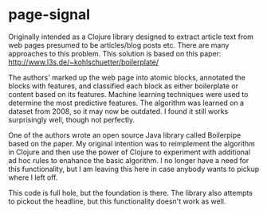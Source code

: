 # page-signal

Originally intended as a Clojure library designed to extract article text from web pages presumed to be articles/blog posts etc. There are many approaches to this problem. This solution is based on this paper:
http://www.l3s.de/~kohlschuetter/boilerplate/

The authors' marked up the web page into atomic blocks, annotated the blocks with features, and classified each block as either boilerplate or content based on its features. Machine learning techniques were used to determine the most predictive features. The algorithm was learned on a dataset from 2008, so it may now be outdated. I found it still works surprisingly well, though not perfectly.

One of the authors wrote an open source Java library called Boilerpipe based on the paper. My original intention was to reimplement the algorithm in Clojure and then use the power of Clojure to experiment with additional ad hoc rules to enahance the basic algorithm. I no longer have a need for this functionality, but I am leaving this here in case anybody wants to pickup where I left off. 

This code is full hole, but the foundation is there. The library also attempts to pickout the headline, but this functionality doesn't work as well.
